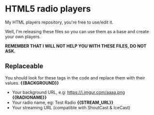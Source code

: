# HTML5 radio players
My HTML players repository, you're free to use/edit it.

Well, I'm releasing these files so you can use them as a base and create your own players. 

**REMEMBER THAT I WILL NOT HELP YOU WITH THESE FILES, DO NOT ASK.**

## Replaceable
You should look for these tags in the code and replace them with their values.
**{{BACKGROUND}}**
  *  Your background URL, e.g: https://i.imgur.com/aaaa.png
**{{RADIONAME}}**
  * Your radio name, eg: Test Radio
**{{STREAM_URL}}**
  * Your streaming URL (compatible with ShoutCast & IceCast)
